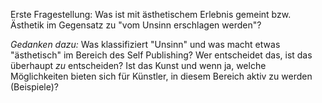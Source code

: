 <p>Erste Fragestellung: Was ist mit ästhetischem Erlebnis gemeint bzw. Ästhetik im Gegensatz zu "vom Unsinn erschlagen werden"?</p>
<p><i>Gedanken dazu:</i> Was klassifiziert "Unsinn" und was macht etwas "ästhetisch" im Bereich des Self Publishing? Wer entscheidet das, ist das überhaupt <i>zu</i> entscheiden? Ist das Kunst und wenn ja, welche Möglichkeiten bieten sich für Künstler, in diesem Bereich aktiv zu werden (Beispiele)? </p>
